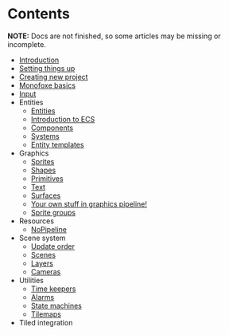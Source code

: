 # Contents

**NOTE:** Docs are not finished, so some articles may be missing or incomplete.

- [Introduction](Introduction.md)
- [Setting things up](SettingThingsUp.md)
- [Creating new project](CreatingNewProject.md)
- [Monofoxe basics](MonofoxeBasics.md)
- [Input](Input.md)
- Entities
  - [Entities](Entities/Entities.md)
  - [Introduction to ECS](Entities/IntroductionToECS.md)
  - [Components](Entities/Components.md)
  - [Systems](Entities/Systems.md)
  - [Entity templates](Entities/EntityTemplates.md)
- Graphics
  - [Sprites]()
  - [Shapes]()
  - [Primitives]()
  - [Text]()
  - [Surfaces]()
  - [Your own stuff in graphics pipeline!]()
  - [Sprite groups]()
- Resources
  - [NoPipeline]()
- Scene system
  - [Update order]()
  - [Scenes]()
  - [Layers]()
  - [Cameras]()
- Utilities
    - [Time keepers]()
    - [Alarms]()
    - [State machines]()
    - [Tilemaps]()
- Tiled integration
